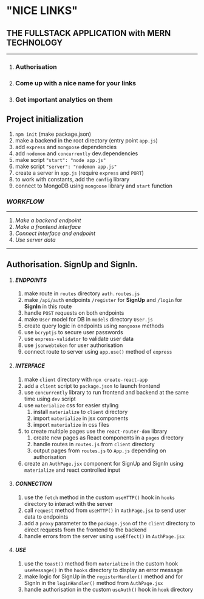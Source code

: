 # "NICE LINKS"
## THE FULLSTACK APPLICATION with **MERN** TECHNOLOGY
----
1. ### Authorisation
2. ### Come up with a nice name for your links
3. ### Get important analytics on them


## Project initialization
1. `npm init` (make package.json)
2. make a backend in the root directory (entry point `app.js`)
3. add `express` and `mongoose` dependencies
4. add `nodemon` and `concurrently` dev.dependencies
5. make script `"start": "node app.js"`
6. make script `"server": "nodemon app.js"`
7. create a server in `app.js` (require `express` and `PORT`)
8. to work with constants, add the `config` library
9. connect to MongoDB using `mongoose` library and `start` function

### *WORKFLOW*
----

1. *Make a backend endpoint*
2. *Make a frontend interface*
3. *Connect interface and endpoint*
4. *Use server data*
----

## Authorisation. SignUp and SignIn.
1. #### *ENDPOINTS*
   1. make route in `routes` directory `auth.routes.js`
   2. make `/api/auth` endpoints `/register` for **SignUp** and `/login` for **SignIn** in this route
   3. handle `POST` requests on both endpoints
   4. make `User` model for DB in `models` directory `User.js`
   5. create query logic in endpoints using `mongoose` methods
   6. use `bcryptjs` to secure user passwords 
   7. use `express-validator` to validate user data
   8. use `jsonwebtoken` for user authorisation
   9. connect route to server using `app.use()` method of `express`
2. #### *INTERFACE*
   1. make `client` directory with `npx create-react-app`
   2. add a `client` script to `package.json` to launch frontend
   3. use `concurrently` library to run frontend and backend at the same time using `dev` script
   4. use `materialize` css for easier styling
       1. install `materialize` to `client` directory
       2. import `materialize` in jsx components
       3. import `materialize` in css files
   5. to create multiple pages use the `react-router-dom` library
       1. create new pages as React components in a `pages` directory
       2. handle routes in `routes.js` from `client` directory
       3. output pages from `routes.js` to `App.js` depending on authorisation
   6. create an `AuthPage.jsx` component for SignUp and SignIn using `materialize` and react controlled input
3. #### *CONNECTION*
   1. use the `fetch` method in the custom `useHTTP()` hook in `hooks` directory to interact with the server
   2. call `request` method from `useHTTP()` in `AuthPage.jsx` to send user data to endpoints
   3. add a `proxy` parameter to the `package.json` of the `client` directory to direct requests from the frontend to the backend
   4. handle errors from the server using `useEffect()` in `AuthPage.jsx`
4. #### *USE*
   1. use the `toast()` method from `materialize` in the custom hook `useMessage()` in the `hooks` directory to display an error message
   2. make logic for SignUp in the `registerHandler()` method and for SignIn in the `loginHandler()` method from `AuthPage.jsx`
   3. handle authorisation in the custom `useAuth()` hook in `hook` directory